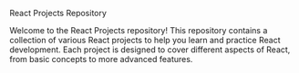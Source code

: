 React Projects Repository

Welcome to the React Projects repository! This repository contains a collection of various React projects to help you learn and practice React development. Each project is designed to cover different aspects of React, from basic concepts to more advanced features.
